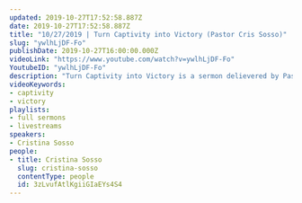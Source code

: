 ```yaml
---
updated: 2019-10-27T17:52:58.887Z
date: 2019-10-27T17:52:58.887Z
title: "10/27/2019 | Turn Captivity into Victory (Pastor Cris Sosso)"
slug: "ywlhLjDF-Fo"
publishDate: 2019-10-27T16:00:00.000Z
videoLink: "https://www.youtube.com/watch?v=ywlhLjDF-Fo"
YoutubeID: "ywlhLjDF-Fo"
description: "Turn Captivity into Victory is a sermon delievered by Pastor Cris Sosso at Freedom Fellowship Church International on October 27th, 2019."
videoKeywords:
- captivity
- victory
playlists:
- full sermons
- livestreams
speakers:
- Cristina Sosso
people:
- title: Cristina Sosso
  slug: cristina-sosso
  contentType: people
  id: 3zLvufAtlKgiiGIaEYs4S4
---
```

